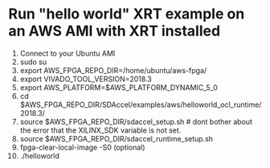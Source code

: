 # Run "hello world" XRT example on an AWS AMI with XRT installed

1. Connect to your Ubuntu AMI
2. sudo su
3. export AWS_FPGA_REPO_DIR=/home/ubuntu/aws-fpga/
4. export VIVADO_TOOL_VERSION=2018.3
5. export AWS_PLATFORM=$AWS_PLATFORM_DYNAMIC_5_0 
6. cd $AWS_FPGA_REPO_DIR/SDAccel/examples/aws/helloworld_ocl_runtime/2018.3/
7. source $AWS_FPGA_REPO_DIR/sdaccel_setup.sh # dont bother about the error that the XILINX_SDK variable is not set.
8. source $AWS_FPGA_REPO_DIR/sdaccel_runtime_setup.sh
9. fpga-clear-local-image -S0 (optional)
10. ./helloworld







